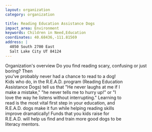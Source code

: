 ```yaml
---
layout: organization
category: organization

title: Reading Education Assistance Dogs
impact_area: Environment
keywords: Children in Need,Education
coordinates: 40.68436,-111.81569
address: |
  4050 South 2700 East
  Salt Lake City UT 84124
---
```

Organization's overview
Do you find reading scary, confusing or just boring? Then  
you've probably never had a chance to read to a dog!  
Kids who do, in the R.E.A.D. program (Reading Education  
Assistance Dogs) tell us that "He never laughs at me if I  
make a mistake," "he never tells me to hurry up!" or "I  
love the way he listens without interrupting." Learning to  
read is the most vital first step in your education, and  
R.E.A.D. dogs make it fun while helping reading skills  
improve dramatically! Funds that you kids raise for  
R.E.A.D. will help us find and train more good dogs to be  
literacy mentors.